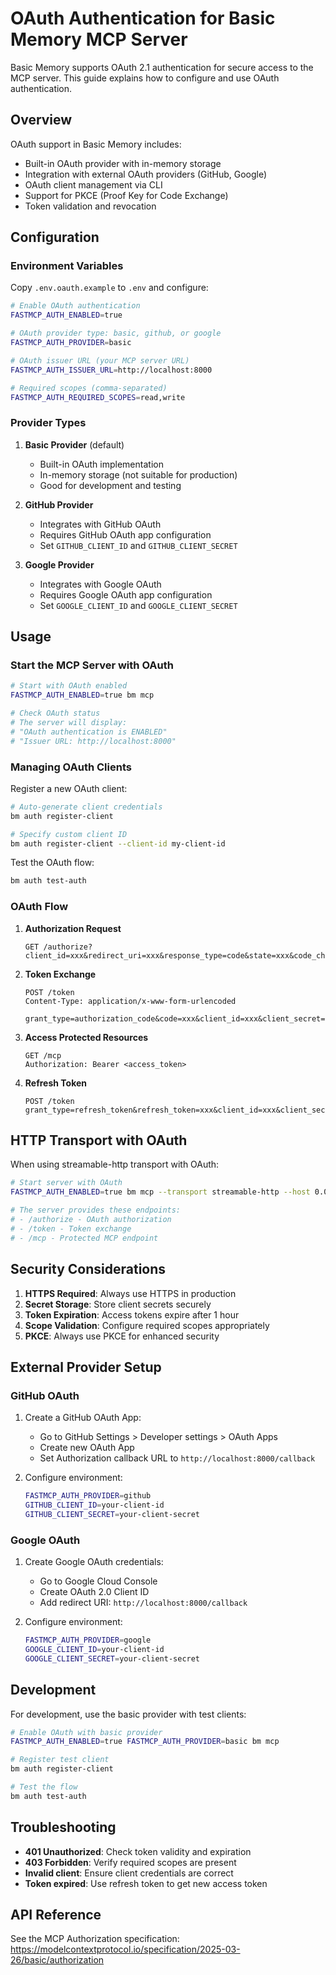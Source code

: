 # OAuth Authentication for Basic Memory MCP Server

Basic Memory supports OAuth 2.1 authentication for secure access to the MCP server. This guide explains how to configure and use OAuth authentication.

## Overview

OAuth support in Basic Memory includes:
- Built-in OAuth provider with in-memory storage
- Integration with external OAuth providers (GitHub, Google)
- OAuth client management via CLI
- Support for PKCE (Proof Key for Code Exchange)
- Token validation and revocation

## Configuration

### Environment Variables

Copy `.env.oauth.example` to `.env` and configure:

```bash
# Enable OAuth authentication
FASTMCP_AUTH_ENABLED=true

# OAuth provider type: basic, github, or google
FASTMCP_AUTH_PROVIDER=basic

# OAuth issuer URL (your MCP server URL)
FASTMCP_AUTH_ISSUER_URL=http://localhost:8000

# Required scopes (comma-separated)
FASTMCP_AUTH_REQUIRED_SCOPES=read,write
```

### Provider Types

1. **Basic Provider** (default)
   - Built-in OAuth implementation
   - In-memory storage (not suitable for production)
   - Good for development and testing

2. **GitHub Provider**
   - Integrates with GitHub OAuth
   - Requires GitHub OAuth app configuration
   - Set `GITHUB_CLIENT_ID` and `GITHUB_CLIENT_SECRET`

3. **Google Provider**
   - Integrates with Google OAuth
   - Requires Google OAuth app configuration  
   - Set `GOOGLE_CLIENT_ID` and `GOOGLE_CLIENT_SECRET`

## Usage

### Start the MCP Server with OAuth

```bash
# Start with OAuth enabled
FASTMCP_AUTH_ENABLED=true bm mcp

# Check OAuth status
# The server will display:
# "OAuth authentication is ENABLED"
# "Issuer URL: http://localhost:8000"
```

### Managing OAuth Clients

Register a new OAuth client:

```bash
# Auto-generate client credentials
bm auth register-client

# Specify custom client ID
bm auth register-client --client-id my-client-id
```

Test the OAuth flow:

```bash
bm auth test-auth
```

### OAuth Flow

1. **Authorization Request**
   ```
   GET /authorize?client_id=xxx&redirect_uri=xxx&response_type=code&state=xxx&code_challenge=xxx
   ```

2. **Token Exchange**
   ```
   POST /token
   Content-Type: application/x-www-form-urlencoded
   
   grant_type=authorization_code&code=xxx&client_id=xxx&client_secret=xxx
   ```

3. **Access Protected Resources**
   ```
   GET /mcp
   Authorization: Bearer <access_token>
   ```

4. **Refresh Token**
   ```
   POST /token
   grant_type=refresh_token&refresh_token=xxx&client_id=xxx&client_secret=xxx
   ```

## HTTP Transport with OAuth

When using streamable-http transport with OAuth:

```bash
# Start server with OAuth
FASTMCP_AUTH_ENABLED=true bm mcp --transport streamable-http --host 0.0.0.0 --port 8000

# The server provides these endpoints:
# - /authorize - OAuth authorization
# - /token - Token exchange
# - /mcp - Protected MCP endpoint
```

## Security Considerations

1. **HTTPS Required**: Always use HTTPS in production
2. **Secret Storage**: Store client secrets securely
3. **Token Expiration**: Access tokens expire after 1 hour
4. **Scope Validation**: Configure required scopes appropriately
5. **PKCE**: Always use PKCE for enhanced security

## External Provider Setup

### GitHub OAuth

1. Create a GitHub OAuth App:
   - Go to GitHub Settings > Developer settings > OAuth Apps
   - Create new OAuth App
   - Set Authorization callback URL to `http://localhost:8000/callback`

2. Configure environment:
   ```bash
   FASTMCP_AUTH_PROVIDER=github
   GITHUB_CLIENT_ID=your-client-id
   GITHUB_CLIENT_SECRET=your-client-secret
   ```

### Google OAuth

1. Create Google OAuth credentials:
   - Go to Google Cloud Console
   - Create OAuth 2.0 Client ID
   - Add redirect URI: `http://localhost:8000/callback`

2. Configure environment:
   ```bash
   FASTMCP_AUTH_PROVIDER=google
   GOOGLE_CLIENT_ID=your-client-id
   GOOGLE_CLIENT_SECRET=your-client-secret
   ```

## Development

For development, use the basic provider with test clients:

```bash
# Enable OAuth with basic provider
FASTMCP_AUTH_ENABLED=true FASTMCP_AUTH_PROVIDER=basic bm mcp

# Register test client
bm auth register-client

# Test the flow
bm auth test-auth
```

## Troubleshooting

- **401 Unauthorized**: Check token validity and expiration
- **403 Forbidden**: Verify required scopes are present
- **Invalid client**: Ensure client credentials are correct
- **Token expired**: Use refresh token to get new access token

## API Reference

See the MCP Authorization specification:
https://modelcontextprotocol.io/specification/2025-03-26/basic/authorization